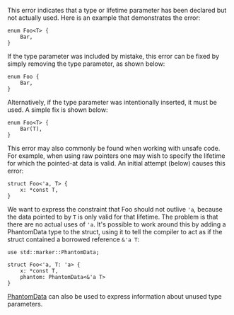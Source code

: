 This error indicates that a type or lifetime parameter has been declared
but not actually used. Here is an example that demonstrates the error:

```compile_fail,E0392
enum Foo<T> {
    Bar,
}
```

If the type parameter was included by mistake, this error can be fixed
by simply removing the type parameter, as shown below:

```
enum Foo {
    Bar,
}
```

Alternatively, if the type parameter was intentionally inserted, it must be
used. A simple fix is shown below:

```
enum Foo<T> {
    Bar(T),
}
```

This error may also commonly be found when working with unsafe code. For
example, when using raw pointers one may wish to specify the lifetime for
which the pointed-at data is valid. An initial attempt (below) causes this
error:

```compile_fail,E0392
struct Foo<'a, T> {
    x: *const T,
}
```

We want to express the constraint that Foo should not outlive `'a`, because
the data pointed to by `T` is only valid for that lifetime. The problem is
that there are no actual uses of `'a`. It's possible to work around this
by adding a PhantomData type to the struct, using it to tell the compiler
to act as if the struct contained a borrowed reference `&'a T`:

```
use std::marker::PhantomData;

struct Foo<'a, T: 'a> {
    x: *const T,
    phantom: PhantomData<&'a T>
}
```

[PhantomData] can also be used to express information about unused type
parameters.

[PhantomData]: https://doc.rust-lang.org/std/marker/struct.PhantomData.html
